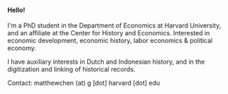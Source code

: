 #### Hello!

I'm a PhD student in the Department of Economics at Harvard University, and an affiliate at the Center for History and Economics. Interested in economic development, economic history, labor economics & political economy.

I have auxiliary interests in Dutch and Indonesian history, and in the digitization and linking of historical records.

Contact: matthewchen (at) g [dot] harvard [dot] edu 
